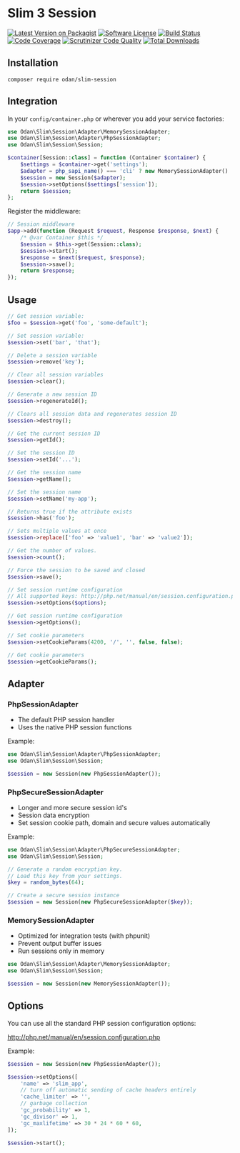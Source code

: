 # Slim 3 Session

[![Latest Version on Packagist](https://img.shields.io/github/release/odan/slim-session.svg)](https://github.com/odan/slim-session/releases)
[![Software License](https://img.shields.io/badge/license-MIT-brightgreen.svg)](LICENSE)
[![Build Status](https://travis-ci.org/odan/slim-session.svg?branch=master)](https://travis-ci.org/odan/slim-session)
[![Code Coverage](https://scrutinizer-ci.com/g/odan/slim-session/badges/coverage.png?b=master)](https://scrutinizer-ci.com/g/odan/slim-session/?branch=master)
[![Scrutinizer Code Quality](https://scrutinizer-ci.com/g/odan/slim-session/badges/quality-score.png?b=master)](https://scrutinizer-ci.com/g/odan/slim-session/?branch=master)
[![Total Downloads](https://img.shields.io/packagist/dt/odan/slim-session.svg)](https://packagist.org/packages/odan/slim-session)


## Installation

```
composer require odan/slim-session
```

## Integration

In your `config/container.php` or wherever you add your service factories:

```php
use Odan\Slim\Session\Adapter\MemorySessionAdapter;
use Odan\Slim\Session\Adapter\PhpSessionAdapter;
use Odan\Slim\Session\Session;

$container[Session::class] = function (Container $container) {
    $settings = $container->get('settings');
    $adapter = php_sapi_name() === 'cli' ? new MemorySessionAdapter() : new PhpSessionAdapter();
    $session = new Session($adapter);
    $session->setOptions($settings['session']);
    return $session;
};
```

Register the middleware:

```php
// Session middleware
$app->add(function (Request $request, Response $response, $next) {
    /* @var Container $this */
    $session = $this->get(Session::class);
    $session->start();
    $response = $next($request, $response);
    $session->save();
    return $response;
});
```

## Usage

```php
// Get session variable:
$foo = $session->get('foo', 'some-default');

// Set session variable:
$session->set('bar', 'that');

// Delete a session variable
$session->remove('key');

// Clear all session variables
$session->clear();

// Generate a new session ID
$session->regenerateId();

// Clears all session data and regenerates session ID
$session->destroy();

// Get the current session ID
$session->getId();

// Set the session ID
$session->setId('...');

// Get the session name
$session->getName();

// Set the session name
$session->setName('my-app');

// Returns true if the attribute exists
$session->has('foo');

// Sets multiple values at once
$session->replace(['foo' => 'value1', 'bar' => 'value2']);

// Get the number of values.
$session->count();

// Force the session to be saved and closed
$session->save();

// Set session runtime configuration
// All supported keys: http://php.net/manual/en/session.configuration.php
$session->setOptions($options);

// Get session runtime configuration
$session->getOptions();

// Set cookie parameters
$session->setCookieParams(4200, '/', '', false, false);

// Get cookie parameters
$session->getCookieParams();
```

## Adapter

### PhpSessionAdapter

* The default PHP session handler
* Uses the native PHP session functions

Example:

```php
use Odan\Slim\Session\Adapter\PhpSessionAdapter;
use Odan\Slim\Session\Session;

$session = new Session(new PhpSessionAdapter());
```

### PhpSecureSessionAdapter

* Longer and more secure session id's
* Session data encryption
* Set session cookie path, domain and secure values automatically

Example:

```php
use Odan\Slim\Session\Adapter\PhpSecureSessionAdapter;
use Odan\Slim\Session\Session;

// Generate a random encryption key.
// Load this key from your settings.
$key = random_bytes(64);

// Create a secure session instance
$session = new Session(new PhpSecureSessionAdapter($key));
```

### MemorySessionAdapter

* Optimized for integration tests (with phpunit)
* Prevent output buffer issues
* Run sessions only in memory

```php
use Odan\Slim\Session\Adapter\MemorySessionAdapter;
use Odan\Slim\Session\Session;

$session = new Session(new MemorySessionAdapter());
```

## Options

You can use all the standard PHP session configuration options: 

http://php.net/manual/en/session.configuration.php

Example:

```php
$session = new Session(new PhpSessionAdapter());

$session->setOptions([
    'name' => 'slim_app',
    // turn off automatic sending of cache headers entirely
    'cache_limiter' => '',
    // garbage collection
    'gc_probability' => 1,
    'gc_divisor' => 1,
    'gc_maxlifetime' => 30 * 24 * 60 * 60,
]);

$session->start();
```
